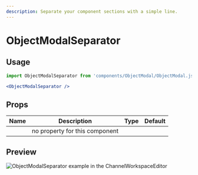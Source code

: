 ```yaml
---
description: Separate your component sections with a simple line.
---
```


# ObjectModalSeparator

## Usage

```jsx
import ObjectModalSeparator from 'components/ObjectModal/ObjectModal.js';
```

```jsx
<ObjectModalSeparator />
```

## Props

| Name | **Description** | **Type** | **Default** |
| :---: | :---: | :---: | :---: |
|  | no property for this component |  |  |

## Preview

![ObjectModalSeparator example in the ChannelWorkspaceEditor](../../../.gitbook/assets/capture-decran-de-2020-07-17-17-05-36.png)

